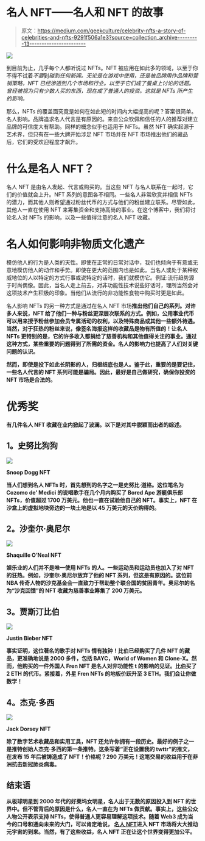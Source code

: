 # 名人 NFT——名人和 NFT 的故事

> 原文：<https://medium.com/geekculture/celebrity-nfts-a-story-of-celebrities-and-nfts-9291f506a1e3?source=collection_archive---------13----------------------->

![](img/2c5f0720e94161a8527dfea6203de1f9.png)

到目前为止，几乎每个人都听说过 NFTs。NFT 被应用在如此多的领域，以至于你不得不试着*不要*到*碰到任何新闻。无论是在游戏中使用，还是被品牌用作品牌和营销策略，NFT 已经渗透到几个市场和行业。以至于它们成了餐桌上讨论的话题。曾经被视为只有少数人买的东西，现在成了普通人的投资。这就是 NFTs 所产生的影响。*

那么，NFTs 的覆盖面究竟是如何在如此短的时间内大幅提高的呢？答案很简单。名人影响。品牌追求名人代言是有原因的。来自公众钦佩和信任的人的推荐对建立品牌的可信度大有帮助。同样的概念似乎也适用于 NFTs。虽然 NFT 确实起源于艺术界，但只有在一些大牌开始涉足 NFT 市场并在 NFT 市场推出他们的藏品后，它们的受欢迎程度才飙升。

# **什么是名人 NFT？**

名人 NFT 是由名人发起、代言或购买的。当这些 NFT 与名人联系在一起时，它们的价值就会上升。NFT 系列的意图各不相同。一些名人非常欣赏并相信 NFTs 的潜力，而其他人则希望通过粉丝代币的方式与他们的粉丝建立联系。尽管如此，其他人一直在使用 NFT 来筹集资金和支持高尚的事业。在这个博客中，我们将讨论名人对 NFTs 的影响，以及一些值得注意的名人 NFT 收藏。

# **名人如何影响非物质文化遗产**

模仿他人的行为是人类的天性。即使在正常的日常对话中，我们也倾向于有意或无意地模仿他人的动作和手势。即使在更大的范围内也是如此。当名人或处于某种权威地位的人以特定的方式行事或说特定的话时，我们就模仿它。例证:流行趋势源于时尚偶像。因此，当名人走上前去，对非功能性技术说些好话时，理所当然会对这项技术产生积极的印象。当他们从流行的非功能性食物中购买时更是如此。

名人影响 NFTs 的另一种方式是通过在名人 NFT 市场[](https://www.jump.trade/)**推出他们自己的系列。对许多人来说，NFT 给了他们一种与粉丝更深层次联系的方式。例如，公用事业代币可以用来授予粉丝参加会员专属活动的权利，以及特殊商品或其他一些额外待遇。当然，对于狂热的粉丝来说，像签名海报这样的收藏品是物有所值的！让名人 NFTs 更特别的是，它的许多收入都捐给了慈善机构和其他值得关注的事业。通过这种方式，某些重要的问题得到了所需的资金。名人的影响力也提高了人们对关键问题的认识。**

**然而，即使是投下如此长阴影的人，归根结底也是人。鉴于此，重要的是要记住，一些名人代言的 NFT 系列可能是骗局。因此，最好是自己做研究，确保你投资的 NFT 市场是合法的。**

# ****优秀奖****

**有几件名人 NFT 收藏在业内掀起了波澜。以下是对其中脱颖而出者的综述。**

## ****1。史努比狗狗****

**![](img/a86ee0c5c52d64cba2f6ec096a31aa20.png)**

**Snoop Dogg NFT**

**当人们想到名人 NFTs 时，首先想到的名字之一是史努比·道格。这位笔名为 Cozomo de' Medici 的说唱歌手在几个月内购买了 Bored Ape 游艇俱乐部 NFTs，价值超过 1700 万美元。他也一直在试验他自己的 NFT。事实上，NFT 在沙盒上的虚拟地块旁边的一块土地是以 45 万美元的天价购得的。**

## ****2。沙奎尔·奥尼尔****

**![](img/f4e0fc915f54c908cd5728a342289b9c.png)**

**Shaquille O’Neal NFT**

**娱乐业的人们并不是唯一使用 NFTs 的人。一些运动员和运动员也加入了对 NFT 的狂热。例如，沙奎尔·奥尼尔放弃了他的 NFT 系列，但这是有原因的。这位前 NBA 传奇人物的沙克基金会一直致力于帮助整个联合国的贫困青年。奥尼尔的名为“沙克回馈”的 NFT 收藏为慈善事业筹集了 200 万美元。**

## ****3。贾斯汀比伯****

**![](img/a4db7b1db7965a5f569f5267fba5bb73.png)**

**Justin Bieber NFT**

**事实证明，这位著名的歌手对 NFTs 情有独钟！比伯已经购买了几件 NFT 的藏品，更准确地说是 2000 多件，包括 BAYC，World of Women 和 Clone-X。然而，他购买的一件外国人 Fren NFT 是名人对非功能性 t 的影响的见证。比伯买了 2 ETH 的代币。紧接着，外星 Fren NFTs 的地板价跃升至 3 ETH。我们会让你做数学！**

## ****4。杰克·多西****

**![](img/d5c4e72283e6009b6e112cea79bb512e.png)**

**Jack Dorsey NFT**

**除了数字艺术收藏品和实用工具，NFT 还允许你拥有一段历史。最好的例子之一是推特创始人杰克·多西的第一条推特。这条写着“正在设置我的 twttr”的推文，在发布 15 年后被铸造成了 NFT！价格呢？290 万美元！这笔交易的收益用于在非洲抗击新冠肺炎病毒。**

## ****结束语****

**从板球明星到 2000 年代的好莱坞女明星，名人出于无数的原因投入到 NFT 的世界中。但不管背后的原因是什么，名人一直在为 NFTs 做贡献。事实上，这些公众人物公开表示支持 NFTs，使得普通人更容易理解这项技术。随着 Web3 成为当今的口号和通向未来的大门，可以肯定地说， [**名人 NFT**](https://www.jump.trade/)进入 NFT 市场将大大推动元宇宙的到来。当然，有了这些收益，名人 NFT 正在让这个世界变得更加公平。**